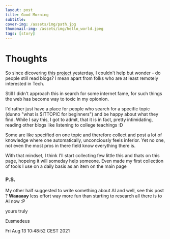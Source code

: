 ```yaml
---
layout: post
title: Good Morning
subtitle:
cover-img: /assets/img/path.jpg
thumbnail-img: /assets/img/hello_world.jpeg
tags: [story]
---
```

# Thoughts
So since dicovering [this project](https://github.com/daattali/beautiful-jekyll#readme) yesterday, I couldn't help but wonder - do people still read blogs?
I mean apart from folks who are at least remotely interested in Tech.

Still I didn't approach this in search for some internet fame, for such things the web has become way to toxic in my opionion.

I'd rather just have a place for people who search for a specific topic (dunno "what is $ITTOPIC for beginners") and be happy about what they find.
While I say this, I got to admit, that it is in fact, pretty intimidating, reading other blogs like listening to college teachings :D

Some are like specified on one topic and therefore collect and post a lot of knowledge where one automatically, unconciously feels inferior.
Yet no one, not even the most pros in there field know everything there is.

With that mindset, I think I'll start collecting few little this and thats on this page, hopeing it will someday help someone.
Even made my first collection of tools I use on a daily basis as an item on the main page

### P.S.
My other half suggested to write something about AI and well, see this post ? **Waaaaay** less effort way more fun than starting to research all there is to AI now :P

yours truly

Eusmedeus

Fri Aug 13 10:48:52 CEST 2021
